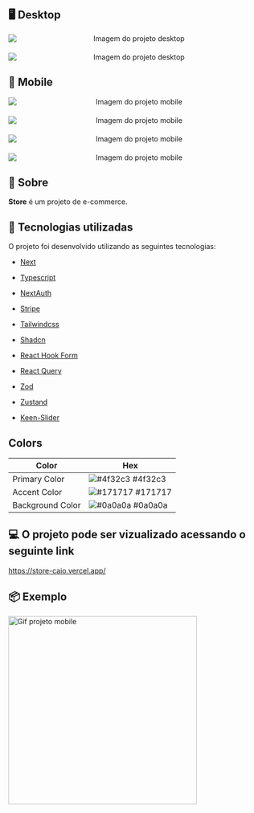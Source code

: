 ## 🖥 Desktop

<div align="center" style="justify-content:center; display:flex; flex-direction:column; gap:20px">
<img  title="Imagem do projeto desktop" src="https://cdn.discordapp.com/attachments/1034255834835845150/1175834841787400312/image.png?ex=656cac88&is=655a3788&hm=5c867ded14b1a547dd0d65d528df9a9a8bdc3ba5ca56e54276fa806ad874dae0&" alt="Imagem do projeto desktop"  />
<img  title="Imagem do projeto desktop" src="https://cdn.discordapp.com/attachments/1034255834835845150/1175834966551187586/image.png?ex=656caca5&is=655a37a5&hm=2303ac035e42d5365edd9a8fa137441e7d13fc96d37b68492739c36de9c1292e&" alt="Imagem do projeto desktop"  />
</div>

## 📱 Mobile

<div align="center" style="justify-content:center; display:flex; flex-direction:column; gap:20px">
<img  title="Imagem do projeto mobile" src="https://cdn.discordapp.com/attachments/1034255834835845150/1175835315412402207/image.png?ex=656cacf9&is=655a37f9&hm=d498236324f3d3f8fc58331ff68e97a2cc84ca3d000a45f96d71f94e567e92d3&" alt="Imagem do projeto mobile"  />
<img  title="Imagem do projeto mobile" src="https://cdn.discordapp.com/attachments/1034255834835845150/1175835212308033587/image.png?ex=656cace0&is=655a37e0&hm=d05e31420141ca0bf58c81fd1172afe0ba1f451cff753018c58f9ee9dfe5c4f6&" alt="Imagem do projeto mobile"  />
<img  title="Imagem do projeto mobile" src="https://cdn.discordapp.com/attachments/1034255834835845150/1175835518488039534/image.png?ex=656cad29&is=655a3829&hm=148420562cf488d041817dfb4ad3e16f281e0e9499e565de1566d794768a0b02&" alt="Imagem do projeto mobile"  />
<img  title="Imagem do projeto mobile" src="https://cdn.discordapp.com/attachments/1034255834835845150/1175835415593365514/image.png?ex=656cad11&is=655a3811&hm=d5bf6e8e5f4518a159c8aa0ffebdee7a9635c9943e0755fa3f9176ade76ec420&" alt="Imagem do projeto mobile"  />
</div>

## 📌 Sobre

**Store** é um projeto de e-commerce.

## 🚀 Tecnologias utilizadas

O projeto foi desenvolvido utilizando as seguintes tecnologias:

- [Next](https://nextjs.org/)
- [Typescript](https://www.typescriptlang.org/)
- [NextAuth](https://next-auth.js.org/)
- [Stripe](https://stripe.com/br?utm_campaign=BR_en_Search_Brand_Brand_EXA-15088005049&utm_medium=cpc&utm_source=google&ad_content=603963803239&utm_term=stripe&utm_matchtype=e&utm_adposition=&utm_device=c&gclid=CjwKCAiAgeeqBhBAEiwAoDDhn-uFC7kxKBhv1mdhEDV3YF4t4_p4CPb-thEMXqIVVWYa3wJBK0KwchoCu-cQAvD_BwE)
  
- [Tailwindcss](https://tailwindcss.com/)
- [Shadcn](https://ui.shadcn.com/)
- [React Hook Form](https://www.react-hook-form.com/)
- [React Query](https://tanstack.com/query/v3/)
- [Zod](https://zod.dev/)
- [Zustand](https://zustand-demo.pmnd.rs/)
- [Keen-Slider](https://keen-slider.io/)

## Colors

| Color             | Hex                                                                |
| ----------------- | ------------------------------------------------------------------ |
| Primary Color | ![#4f32c3](https://via.placeholder.com/10/4f32c3?text=+) #4f32c3 |
| Accent Color | ![#171717](https://via.placeholder.com/10/171717?text=+) #171717 |
| Background Color | ![#0a0a0a](https://via.placeholder.com/10/0a0a0a?text=+) #0a0a0a |

## 💻 O projeto pode ser vizualizado acessando o seguinte link

<https://store-caio.vercel.app/>

## 📦  Exemplo

<img  title="Gif projeto mobile" src="https://cdn.discordapp.com/attachments/1034255834835845150/1175844506646622298/Design_sem_nome_5.gif?ex=656cb588&is=655a4088&hm=26e58f4d66e5fff8b3758b92a02fcf52eb8623137e3e2f87983c456cb45e6b3d&" height="375" width="375"  />
